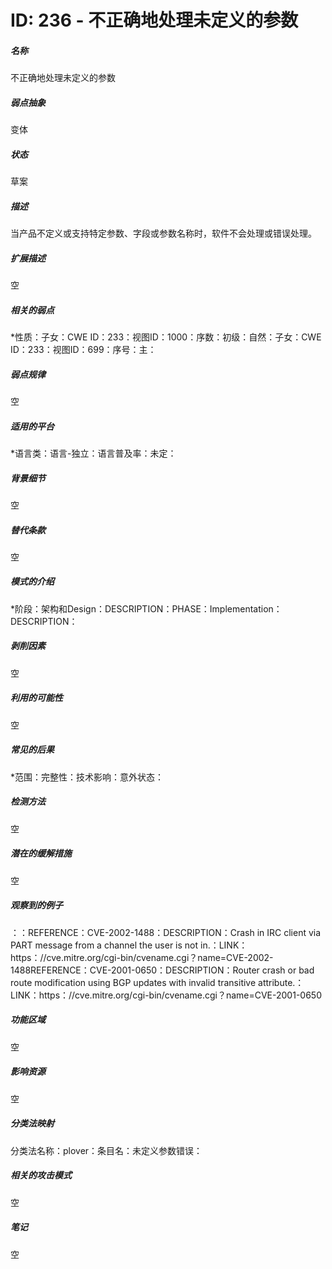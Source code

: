 # ID: 236 - 不正确地处理未定义的参数
<h5>名称</h5>不正确地处理未定义的参数
<h5>弱点抽象</h5>变体
<h5>状态</h5>草案
<h5>描述</h5>当产品不定义或支持特定参数、字段或参数名称时，软件不会处理或错误处理。
<h5>扩展描述</h5>空
<h5>相关的弱点</h5>*性质：子女：CWE ID：233：视图ID：1000：序数：初级：自然：子女：CWE ID：233：视图ID：699：序号：主：
<h5>弱点规律</h5>空
<h5>适用的平台</h5>*语言类：语言-独立：语言普及率：未定：
<h5>背景细节</h5>空
<h5>替代条款</h5>空
<h5>模式的介绍</h5>*阶段：架构和Design：DESCRIPTION：PHASE：Implementation：DESCRIPTION：
<h5>剥削因素</h5>空
<h5>利用的可能性</h5>空
<h5>常见的后果</h5>*范围：完整性：技术影响：意外状态：
<h5>检测方法</h5>空
<h5>潜在的缓解措施</h5>空
<h5>观察到的例子</h5>：：REFERENCE：CVE-2002-1488：DESCRIPTION：Crash in IRC client via PART message from a channel the user is not in.：LINK：https：//cve.mitre.org/cgi-bin/cvename.cgi？name=CVE-2002-1488REFERENCE：CVE-2001-0650：DESCRIPTION：Router crash or bad route modification using BGP updates with invalid transitive attribute.：LINK：https：//cve.mitre.org/cgi-bin/cvename.cgi？name=CVE-2001-0650
<h5>功能区域</h5>空
<h5>影响资源</h5>空
<h5>分类法映射</h5>分类法名称：plover：条目名：未定义参数错误：
<h5>相关的攻击模式</h5>空
<h5>笔记</h5>空

